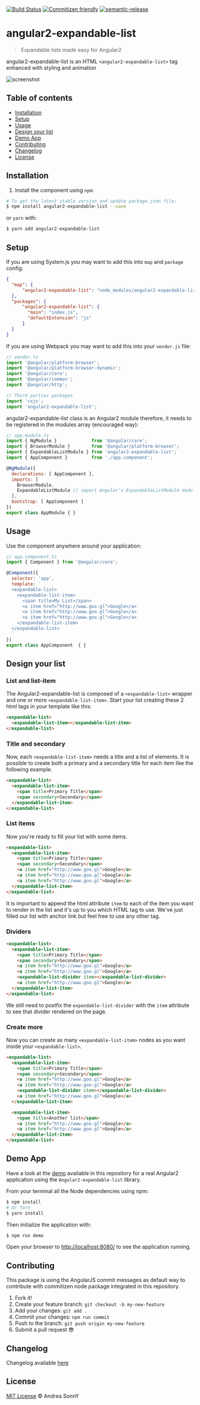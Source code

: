 [![Build Status](https://travis-ci.org/andreasonny83/angular2-expandable-list.svg?branch=master)](https://travis-ci.org/andreasonny83/angular2-expandable-list)
[![Commitizen friendly](https://img.shields.io/badge/commitizen-friendly-brightgreen.svg)](http://commitizen.github.io/cz-cli/)
[![semantic-release](https://img.shields.io/badge/%20%20%F0%9F%93%A6%F0%9F%9A%80-semantic--release-e10079.svg)](https://github.com/semantic-release/semantic-release)

# angular2-expandable-list

> Expandable lists made easy for Angular2

angular2-expandable-list is an HTML `<angular2-expandable-list>` tag enhanced with styling and animation

![screenshot](http://i.imgur.com/Qa402ev.gif)

## Table of contents

*   [Installation](#installation)
*   [Setup](#setup)
*   [Usage](#usage)
*   [Design your list](#design-your-list)
*   [Demo App](#demo-app)
*   [Contributing](#contributing)
*   [Changelog](#changelog)
*   [License](#license)

## Installation

1.  Install the component using `npm`:

  ```bash
  # To get the latest stable version and update package.json file:
  $ npm install angular2-expandable-list --save
  ```

  or `yarn` with:

  ```bash
  $ yarn add angular2-expandable-list
  ```

## Setup

If you are using System.js you may want to add this into `map` and `package` config:

```json
{
  "map": {
      "angular2-expandable-list": "node_modules/angular2-expandable-list"
  },
  "packages": {
      "angular2-expandable-list": {
        "main": "index.js",
        "defaultExtension": "js"
      }
  }
}
```

If you are using Webpack you may want to add this into your `vendor.js` file:

```js
// vendor.ts
import '@angular/platform-browser';
import '@angular/platform-browser-dynamic';
import '@angular/core';
import '@angular/common';
import '@angular/http';

// Third parties packages
import 'rxjs';
import 'angular2-expandable-list';
```

angular2-expandable-list class is an Angular2 module therefore,
it needs to be registered in the modules array (encouraged way):

```js
// app.module.ts
import { NgModule }             from '@angular/core';
import { BrowserModule }        from '@angular/platform-browser';
import { ExpandableListModule } from 'angular2-expandable-list';
import { AppComponent }         from './app.component';

@NgModule({
  declarations: [ AppComponent ],
  imports: [
    BrowserModule,
    ExpandableListModule // import Angular's ExpandableListModule modules
  ],
  bootstrap: [ AppComponent ]
})
export class AppModule { }
```

## Usage

Use the component anywhere around your application:

```js
// app.component.ts
import { Component } from '@angular/core';

@Component({
  selector: 'app',
  template: `
  <expandable-list>
    <expandable-list-item>
      <span title>My List</span>
      <a item href="http://www.goo.gl">Google</a>
      <a item href="http://www.goo.gl">Google</a>
      <a item href="http://www.goo.gl">Google</a>
    </expandable-list-item>
  </expandable-list>
  `
})
export class AppComponent  { }
```

## Design your list

### List and list-item

The Angular2-expandable-list is composed of a `<expandable-list>` wrapper and
one or more `<expandable-list-item>`.
Start your list creating these 2 html tags in your template like this:

```html
<expandable-list>
  <expandable-list-item></expandable-list-item>
</expandable-list>
```

### Title and secondary

Now, each `<expandable-list-item>` needs a title and a list of elements.
It is possible to create both a primary and a secondary title for each item like
the following example.

```html
<expandable-list>
  <expandable-list-item>
    <span title>Primary Title</span>
    <span secondary>Secondary</span>
  </expandable-list-item>
</expandable-list>
```

### List items

Now you're ready to fill your list with some items.

```html
<expandable-list>
  <expandable-list-item>
    <span title>Primary Title</span>
    <span secondary>Secondary</span>
    <a item href="http://www.goo.gl">Google</a>
    <a item href="http://www.goo.gl">Google</a>
    <a item href="http://www.goo.gl">Google</a>
  </expandable-list-item>
</expandable-list>
```

It is important to append the html attribute `item` to each of the item you want
to render in the list and it's up to you which HTML tag to use. We've just filled
our list with anchor link but feel free to use any other tag.

### Dividers

```html
<expandable-list>
  <expandable-list-item>
    <span title>Primary Title</span>
    <span secondary>Secondary</span>
    <a item href="http://www.goo.gl">Google</a>
    <a item href="http://www.goo.gl">Google</a>
    <expandable-list-divider item></expandable-list-divider>
    <a item href="http://www.goo.gl">Google</a>
  </expandable-list-item>
</expandable-list>
```

We still need to postfix the `expandable-list-divider` with the `item` attribute to
see that divider rendered on the page.

### Create more

Now you can create as many `<expandable-list-item>` nodes as you want inside
your `<expandable-list>`.

```html
<expandable-list>
  <expandable-list-item>
    <span title>Primary Title</span>
    <span secondary>Secondary</span>
    <a item href="http://www.goo.gl">Google</a>
    <a item href="http://www.goo.gl">Google</a>
    <expandable-list-divider item></expandable-list-divider>
    <a item href="http://www.goo.gl">Google</a>
  </expandable-list-item>

  <expandable-list-item>
    <span title>Another list</span>
    <a item href="http://www.goo.gl">Google</a>
    <a item href="http://www.goo.gl">Google</a>
  </expandable-list-item>
</expandable-list>
```

## Demo App

Have a look at the [demo](https://github.com/andreasonny83/angular2-expandable-list/tree/master/demo)
available in this repository for a real Angular2 application using the `Angular2-expandable-list` library.

From your terminal all the Node dependencies using npm:

```bash
$ npm install
# Or Yarn
$ yarn install
```

Then initialize the application with:

```bash
$ npm run demo
```

Open your browser to [http://localhost:8080/](http://localhost:8080/)
to see the application running.

## Contributing

This package is using the AngularJS commit messages as default way to contribute
with commitizen node package integrated in this repository.

1.  Fork it!
1.  Create your feature branch: `git checkout -b my-new-feature`
1.  Add your changes: `git add .`
1.  Commit your changes: `npm run commit`
1.  Push to the branch: `git push origin my-new-feature`
1.  Submit a pull request :sunglasses:

## Changelog

Changelog available [here](https://github.com/andreasonny83/angular2-expandable-list/releases)

## License

[MIT License](https://github.com/andreasonny83/angular2-expandable-list/blob/master/LICENSE) © Andrea SonnY

